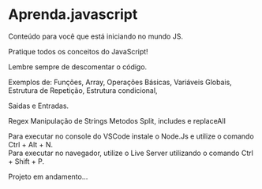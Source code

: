 # Aprenda.javascript
Conteúdo para você que está iniciando no mundo JS.

Pratique todos os conceitos do JavaScript!

Lembre sempre de descomentar o código.

Exemplos de:
Funções,
Array,
Operações Básicas, 
Variáveis Globais, 
Estrutura de Repetição, 
Estrutura condicional, 

Saidas e 
Entradas.

Regex
Manipulação de Strings
Metodos Split, includes e replaceAll

Para executar no console do VSCode instale o Node.Js e utilize o comando Ctrl + Alt + N.<br>
Para executar no navegador, utilize o Live Server utilizando o comando Ctrl + Shift + P.

Projeto em andamento...
